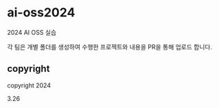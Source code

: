 # ai-oss2024
2024 AI OSS 실습

각 팀은 개별 폴더를 생성하여 수행한 프로젝트와 내용을 PR을 통해 업로드 합니다.


## copyright
copyright 2024 

3.26